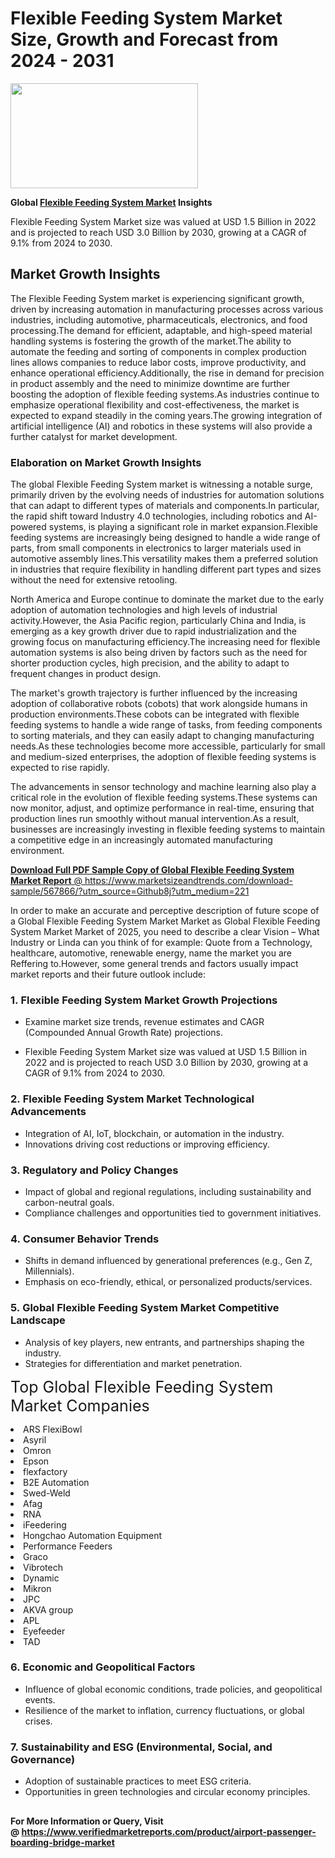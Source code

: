 <H1>Flexible Feeding System Market Size, Growth and Forecast from 2024 - 2031</H1><img class="aligncenter size-medium wp-image-584254" src="https://thirdeyenews.in/wp-content/uploads/2024/09/Global-Market-Research-300x168.jpeg" alt="" width="300" height="168" /><p><strong>Global&nbsp;<a href="https://www.marketsizeandtrends.com/download-sample/567866/?utm_source=Github8j?utm_medium=221">Flexible Feeding System Market</a> Insights</strong></p><p>Flexible Feeding System Market size was valued at USD 1.5 Billion in 2022 and is projected to reach USD 3.0 Billion by 2030, growing at a CAGR of 9.1% from 2024 to 2030.</p><p><h2>Market Growth Insights</h2> <p>The Flexible Feeding System market is experiencing significant growth, driven by increasing automation in manufacturing processes across various industries, including automotive, pharmaceuticals, electronics, and food processing.The demand for efficient, adaptable, and high-speed material handling systems is fostering the growth of the market.The ability to automate the feeding and sorting of components in complex production lines allows companies to reduce labor costs, improve productivity, and enhance operational efficiency.Additionally, the rise in demand for precision in product assembly and the need to minimize downtime are further boosting the adoption of flexible feeding systems.As industries continue to emphasize operational flexibility and cost-effectiveness, the market is expected to expand steadily in the coming years.The growing integration of artificial intelligence (AI) and robotics in these systems will also provide a further catalyst for market development.</p> <p><a href="#"></a></p> <h3>Elaboration on Market Growth Insights</h3> <p>The global Flexible Feeding System market is witnessing a notable surge, primarily driven by the evolving needs of industries for automation solutions that can adapt to different types of materials and components.In particular, the rapid shift toward Industry 4.0 technologies, including robotics and AI-powered systems, is playing a significant role in market expansion.Flexible feeding systems are increasingly being designed to handle a wide range of parts, from small components in electronics to larger materials used in automotive assembly lines.This versatility makes them a preferred solution in industries that require flexibility in handling different part types and sizes without the need for extensive retooling.</p> <p>North America and Europe continue to dominate the market due to the early adoption of automation technologies and high levels of industrial activity.However, the Asia Pacific region, particularly China and India, is emerging as a key growth driver due to rapid industrialization and the growing focus on manufacturing efficiency.The increasing need for flexible automation systems is also being driven by factors such as the need for shorter production cycles, high precision, and the ability to adapt to frequent changes in product design.</p> <p>The market's growth trajectory is further influenced by the increasing adoption of collaborative robots (cobots) that work alongside humans in production environments.These cobots can be integrated with flexible feeding systems to handle a wide range of tasks, from feeding components to sorting materials, and they can easily adapt to changing manufacturing needs.As these technologies become more accessible, particularly for small and medium-sized enterprises, the adoption of flexible feeding systems is expected to rise rapidly.</p> <p>The advancements in sensor technology and machine learning also play a critical role in the evolution of flexible feeding systems.These systems can now monitor, adjust, and optimize performance in real-time, ensuring that production lines run smoothly without manual intervention.As a result, businesses are increasingly investing in flexible feeding systems to maintain a competitive edge in an increasingly automated manufacturing environment.</p> <p><a href="#"></p><p><span class=""><strong>Download Full PDF Sample Copy of Global Flexible Feeding System Market Report</strong> @ <a href="https://www.marketsizeandtrends.com/download-sample/567866/?utm_source=Github8j?utm_medium=221" target="_blank">https://www.marketsizeandtrends.com/download-sample/567866/?utm_source=Github8j?utm_medium=221</a></span></p><p>In order to make an accurate and perceptive description of future scope of a Global&nbsp;Flexible Feeding System Market Market as Global&nbsp;Flexible Feeding System Market Market of 2025, you need to describe a clear Vision &ndash; What Industry or Linda can you think of for example: Quote from a Technology, healthcare, automotive, renewable energy, name the market you are Reffering to.However, some general trends and factors usually impact market reports and their future outlook include:</p><h3>1.&nbsp;<strong>Flexible Feeding System Market Growth Projections</strong></h3><ul><li>Examine market size trends, revenue estimates and CAGR (Compounded Annual Growth Rate) projections.</li><li><p>Flexible Feeding System Market size was valued at USD 1.5 Billion in 2022 and is projected to reach USD 3.0 Billion by 2030, growing at a CAGR of 9.1% from 2024 to 2030.</p></li></ul><h3>2.&nbsp;<strong>Flexible Feeding System Market Technological Advancements</strong></h3><ul><li>Integration of AI, IoT, blockchain, or automation in the industry.</li><li>Innovations driving cost reductions or improving efficiency.</li></ul><h3>3.&nbsp;<strong>Regulatory and Policy Changes</strong></h3><ul><li>Impact of global and regional regulations, including sustainability and carbon-neutral goals.</li><li>Compliance challenges and opportunities tied to government initiatives.</li></ul><h3>4.&nbsp;<strong>Consumer Behavior Trends</strong></h3><ul><li>Shifts in demand influenced by generational preferences (e.g., Gen Z, Millennials).</li><li>Emphasis on eco-friendly, ethical, or personalized products/services.</li></ul><h3>5.&nbsp;<strong>Global Flexible Feeding System Market Competitive Landscape</strong></h3><ul><li>Analysis of key players, new entrants, and partnerships shaping the industry.</li><li>Strategies for differentiation and market penetration.</li></ul><p data-pm-slice="1 1 []"><span style="color: inherit; font-family: inherit; font-size: 25px;">Top Global Flexible Feeding System Market Companies</span></p><div class="" data-test-id=""><p><li>ARS FlexiBowl</li><li> Asyril</li><li> Omron</li><li> Epson</li><li> flexfactory</li><li> B2E Automation</li><li> Swed-Weld</li><li> Afag</li><li> RNA</li><li> iFeedering</li><li> Hongchao Automation Equipment</li><li> Performance Feeders</li><li> Graco</li><li> Vibrotech</li><li> Dynamic</li><li> Mikron</li><li> JPC</li><li> AKVA group</li><li> APL</li><li> Eyefeeder</li><li> TAD</li></p></div><h3>6.&nbsp;<strong>Economic and Geopolitical Factors</strong></h3><ul><li>Influence of global economic conditions, trade policies, and geopolitical events.</li><li>Resilience of the market to inflation, currency fluctuations, or global crises.</li></ul><h3>7.&nbsp;<strong>Sustainability and ESG (Environmental, Social, and Governance)</strong></h3><ul><li>Adoption of sustainable practices to meet ESG criteria.</li><li>Opportunities in green technologies and circular economy principles.</li></ul><h2><strong style="font-size: 14px;">For More Information or Query, Visit @&nbsp;</strong><a style="background-color: #ffffff; font-size: 14px;" href="https://www.marketsizeandtrends.com/report/flexible-feeding-system-market/" target="_blank">https://www.verifiedmarketreports.com/product/airport-passenger-boarding-bridge-market</a></h2>